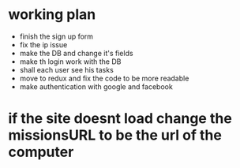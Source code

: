 #  working plan
 
  * finish the sign up form
  * fix the ip issue
  * make the DB and change it's fields 
  * make th login work with the DB
  * shall each user see his tasks 
  * move to redux and fix the code to be more readable
  * make authentication with google and facebook
# if the site doesnt load change the missionsURL to be the url of the computer

